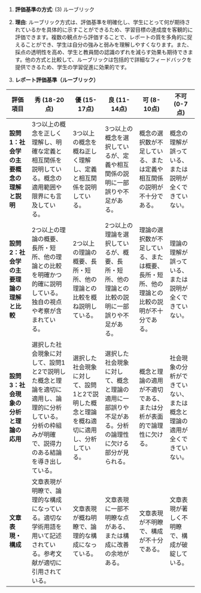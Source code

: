 1. **評価基準の方式**: (3) ルーブリック

2. **理由**: ルーブリック方式は、評価基準を明確化し、学生にとって何が期待されているかを具体的に示すことができるため、学習目標の達成度を客観的に評価できます。複数の観点から評価することで、レポートの質を多角的に捉えることができ、学生は自分の強みと弱みを理解しやすくなります。また、採点の透明性を高め、学生と教員間の認識のずれを減らす効果も期待できます。他の方式と比較して、ルーブリックは包括的で詳細なフィードバックを提供できるため、学生の学習促進に効果的です。

3. **レポート評価基準（ルーブリック）**

| 評価項目 | 秀 (18-20点) | 優 (15-17点) | 良 (11-14点) | 可 (8-10点) | 不可 (0-7点) |
|---|---|---|---|---|---|
| **設問1：社会学の主要概念の理解と説明** | 3つ以上の概念を正しく理解し、明確な定義と相互関係を説明している。概念の適用範囲や限界にも言及している。 | 3つ以上の概念を概ね正しく理解し、定義と相互関係を説明している。 | 3つ以上の概念を選択しているが、定義や相互関係の説明に一部誤りや不足がある。 | 概念の選択数が不足している、または定義や相互関係の説明が不十分である。 | 概念の理解が誤っている、または説明が全くできていない。 |
| **設問2：社会学の主要理論の理解と比較** | 2つ以上の理論の概要、長所・短所、他の理論との比較を明確かつ的確に説明している。独自の視点や考察が含まれている。 | 2つ以上の理論の概要、長所・短所、他の理論との比較を概ね説明している。 | 2つ以上の理論を選択しているが、概要、長所・短所、他の理論との比較の説明に一部誤りや不足がある。 | 理論の選択数が不足している、または概要、長所・短所、他の理論との比較の説明が不十分である。 | 理論の理解が誤っている、または説明が全くできていない。 |
| **設問3：社会現象の分析と理論の応用** | 選択した社会現象に対して、設問1と2で説明した概念と理論を適切に適用し、論理的に分析している。分析の枠組みが明確で、説得力のある結論を導き出している。 | 選択した社会現象に対して、設問1と2で説明した概念と理論を概ね適切に適用し、分析している。 | 選択した社会現象に対して、概念と理論の適用に一部誤りや不足がある。分析の論理性に欠ける部分が見られる。 | 概念と理論の適用が不適切である、または分析が表面的で論理性に欠ける。 | 社会現象の分析ができていない、または概念と理論の適用が全くできていない。 |
| **文章表現・構成** | 文章表現が明瞭で、論理的な構成になっている。適切な学術用語を用いて記述されている。参考文献が適切に引用されている。 | 文章表現が概ね明瞭で、論理的な構成になっている。 | 文章表現に一部不明瞭な点がある、または構成に改善の余地がある。 | 文章表現が不明瞭で、構成が不十分である。 | 文章表現が著しく不明瞭で、構成が破綻している。 |


